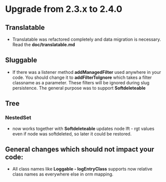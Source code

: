 # Upgrade from 2.3.x to 2.4.0

## Translatable

- Translatable was refactored completely and data migration is necessary. Read the **doc/translatable.md**

## Sluggable

- If there was a listener method **addManagedFilter** used anywhere in your code. You should change it to
**addFilterToIgnore** which takes a filter classname as a parameter. These filters will be ignored during slug
persistence. The general purpose was to support **Softdeleteable**

## Tree

### NestedSet

- now works together with **Softdeleteable** updates node lft - rgt values even if node was softdeleted, so later it
could be restored.

## General changes which should not impact your code:

- All class names like **Loggable - logEntryClass** supports now relative class names as everywhere else in orm mapping.

